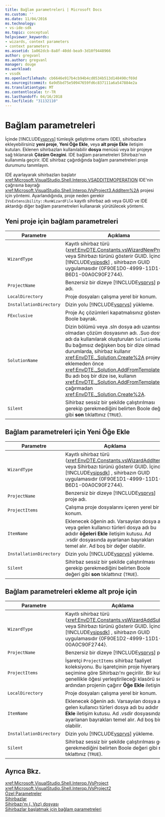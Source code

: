 ```yaml
---
title: Bağlam parametreleri | Microsoft Docs
ms.custom: ''
ms.date: 11/04/2016
ms.technology:
- vs-ide-sdk
ms.topic: conceptual
helpviewer_keywords:
- wizards, context parameters
- context parameters
ms.assetid: 1a062dcb-8a8f-40dd-bea9-3d10f9448966
author: gregvanl
ms.author: gregvanl
manager: douge
ms.workload:
- vssdk
ms.openlocfilehash: cb6646e917b4cb94b4cd0534b513d148490cf69d
ms.sourcegitcommit: 6a9d5bd75e50947659fd6c837111a6a547884e2a
ms.translationtype: MT
ms.contentlocale: tr-TR
ms.lasthandoff: 04/16/2018
ms.locfileid: "31132110"
---
```

# <a name="context-parameters"></a>Bağlam parametreleri
İçinde [!INCLUDE[vsprvs](../../code-quality/includes/vsprvs_md.md)] tümleşik geliştirme ortamı (IDE), sihirbazlara ekleyebilirsiniz **yeni proje**, **Yeni Öğe Ekle**, veya **alt proje Ekle** iletişim kutuları. Eklenen sihirbazları kullanılabilir **dosya** menüsü veya bir projeye sağ tıklanarak **Çözüm Gezgini**. IDE bağlam parametreleri Sihirbazı'nın kullanımla geçirir. IDE sihirbaz çağırdığında bağlam parametreleri proje durumunu tanımlayın.  
  
 IDE ayarlayarak sihirbazları başlatır <xref:Microsoft.VisualStudio.Shell.Interop.VSADDITEMOPERATION> IDE'nin çağrısına bayrağı <xref:Microsoft.VisualStudio.Shell.Interop.IVsProject3.AddItem%2A> projesi için yöntemi. Ayarlandığında, proje neden gerekir `IVsExtensibility::RunWizardFile` kayıtlı sihirbaz adı veya GUID ve IDE aktardığı diğer bağlam parametreleri kullanarak yürütülecek yöntemi.  
  
## <a name="context-parameters-for-new-project"></a>Yeni proje için bağlam parametreleri  
  
|Parametre|Açıklama|  
|---------------|-----------------|  
|`WizardType`|Kayıtlı sihirbaz türü (<xref:EnvDTE.Constants.vsWizardNewProject>) veya Sihirbazı türünü gösterir GUID. İçinde [!INCLUDE[vsipsdk](../../extensibility/includes/vsipsdk_md.md)] , sihirbazın GUID uygulamasıdır {0F90E1D0-4999-11D1-B6D1-00A0C90F2744}.|  
|`ProjectName`|Benzersiz bir dizeye [!INCLUDE[vsprvs](../../code-quality/includes/vsprvs_md.md)] proje adı.|  
|`LocalDirectory`|Proje dosyaları çalışma yerel bir konum.|  
|`InstallationDirectory`|Dizin yolu [!INCLUDE[vsprvs](../../code-quality/includes/vsprvs_md.md)] yükleme.|  
|`FExclusive`|Proje Aç çözümleri kapatmalısınız gösteren Boole bayrak.|  
|`SolutionName`|Dizin bölümü veya .sln dosya adı uzantısı olmadan çözüm dosyasının adı. .Suo dosya adı da kullanılarak oluşturulan `SolutionName`. Bu bağımsız değişken boş bir dize olmadığı durumlarda, sihirbaz kullanır <xref:EnvDTE._Solution.Create%2A> projeyle eklemeden önce <xref:EnvDTE._Solution.AddFromTemplate%2A>. Bu adı boş bir dize ise, kullanın <xref:EnvDTE._Solution.AddFromTemplate%2A> çağırmadan <xref:EnvDTE._Solution.Create%2A>.|  
|`Silent`|Sihirbaz sessiz bir şekilde çalıştırılması gerekip gerekmediğini belirten Boole değeri gibi **son** tıklattınız (`TRUE`).|  
  
## <a name="context-parameters-for-add-new-item"></a>Bağlam parametreleri için Yeni Öğe Ekle  
  
|Parametre|Açıklama|  
|---------------|-----------------|  
|`WizardType`|Kayıtlı sihirbaz türü (<xref:EnvDTE.Constants.vsWizardAddItem>) veya Sihirbazı türünü gösterir GUID. İçinde [!INCLUDE[vsipsdk](../../extensibility/includes/vsipsdk_md.md)] , sihirbazın GUID uygulamasıdır {0F90E1D1-4999-11D1-B6D1-00A0C90F2744}.|  
|`ProjectName`|Benzersiz bir dizeye [!INCLUDE[vsprvs](../../code-quality/includes/vsprvs_md.md)] proje adı.|  
|`ProjectItems`|Çalışma proje dosyalarını içeren yerel bir konum.|  
|`ItemName`|Eklenecek öğenin adı. Varsayılan dosya adı veya gelen kullanıcı türleri dosya adı bu adıdır **öğeleri Ekle** iletişim kutusu. Ad .vsdir dosyasında ayarlanan bayrakları temel alır. Ad boş bir değer olabilir.|  
|`InstallationDirectory`|Dizin yolu [!INCLUDE[vsprvs](../../code-quality/includes/vsprvs_md.md)] yükleme.|  
|`Silent`|Sihirbaz sessiz bir şekilde çalıştırılması gerekip gerekmediğini belirten Boole değeri gibi **son** tıklattınız (`TRUE`).|  
  
## <a name="context-parameters-for-add-sub-project"></a>Bağlam parametreleri ekleme alt proje için  
  
|Parametre|Açıklama|  
|---------------|-----------------|  
|`WizardType`|Kayıtlı sihirbaz türü (<xref:EnvDTE.Constants.vsWizardAddSubProject>) veya Sihirbazı türünü gösterir GUID. İçinde [!INCLUDE[vsipsdk](../../extensibility/includes/vsipsdk_md.md)] , sihirbazın GUID uygulamasıdır {0F90E1D2-4999-11D1-B6D1-00A0C90F2744}.|  
|`ProjectName`|Benzersiz bir dizeye [!INCLUDE[vsprvs](../../code-quality/includes/vsprvs_md.md)] proje adı.|  
|`ProjectItems`|İşaretçi `ProjectItems` sihirbaz faaliyet koleksiyonu. Bu işaretçinin proje hiyerarşisi seçimine göre Sihirbazı'nı geçirilir. Bir kullanıcı genellikle öğesi yerleştirileceği klasörü seçer ve ardından projenin çağırır **Öğe Ekle** iletişim kutusu.|  
|`LocalDirectory`|Proje dosyaları çalışma yerel bir konum.|  
|`ItemName`|Eklenecek öğenin adı. Varsayılan dosya adı veya gelen kullanıcı türleri dosya adı bu adıdır **öğeleri Ekle** iletişim kutusu. Ad .vsdir dosyasında ayarlanan bayrakları temel alır. Ad boş bir değer olabilir.|  
|`InstallationDirectory`|Dizin yolu [!INCLUDE[vsprvs](../../code-quality/includes/vsprvs_md.md)] yükleme.|  
|`Silent`|Sihirbaz sessiz bir şekilde çalıştırılması gerekip gerekmediğini belirten Boole değeri gibi **son** tıklattınız (`TRUE`).|  
  
## <a name="see-also"></a>Ayrıca Bkz.  
 <xref:Microsoft.VisualStudio.Shell.Interop.IVsProject>   
 <xref:Microsoft.VisualStudio.Shell.Interop.IVsProject2>   
 [Özel Parametreler](../../extensibility/internals/custom-parameters.md)   
 [Sihirbazlar](../../extensibility/internals/wizards.md)   
 [Sihirbazı'nı (. Vsz) dosyası](../../extensibility/internals/wizard-dot-vsz-file.md)   
 [Sihirbazlar başlatmak için bağlam parametreleri](http://msdn.microsoft.com/Library/051a10f4-9e45-4604-b344-123044f33a24)